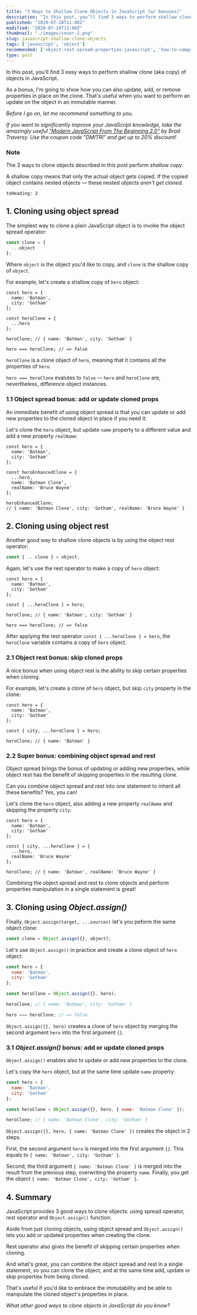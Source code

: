 ```yaml
---
title: "3 Ways to Shallow Clone Objects in JavaScript (w/ bonuses)"
description: "In this post, you’ll find 3 ways to perform shallow clone (aka copy) of objects in JavaScript."
published: "2020-07-28T11:00Z"
modified: "2020-07-28T11:00Z"
thumbnail: "./images/cover-2.png"
slug: javascript-shallow-clone-objects
tags: ['javascript', 'object']
recommended: ['object-rest-spread-properties-javascript', 'how-to-compare-objects-in-javascript']
type: post
---
```


In this post, you'll find 3 easy ways to perform shallow clone (aka copy) of objects in JavaScript.  

As a bonus, I'm going to show how you can also update, add, or remove properties in place on the clone. That's useful when you want to perform an update on the object
in an immutable manner.    

*Before I go on, let me recommend something to you.* 

*If you want to significantly improve your JavaScript knowledge, take the  amazingly useful ["Modern JavaScript From The Beginning 2.0"](https://www.traversymedia.com/a/2147528886/FqXWyazh) by Brad Traversy. Use the coupon code "DMITRI" and get up to 20% discount!*

### Note

The 3 ways to clone objects described in this post perform *shallow copy*.  

A shallow copy means that only the actual object gets copied. If the copied object contains nested objects &mdash; these nested objects *aren't get cloned*.  

```toc
toHeading: 2
```

## 1. Cloning using object spread

The simplest way to clone a plain JavaScript object is to invoke the object spread operator:

```javascript
const clone = {
  ...object
};
```

Where `object` is the object you'd like to copy, and `clone` is the shallow copy of `object`.  

For example, let's create a shallow copy of `hero` object:

```javascript{5-7}
const hero = {
  name: 'Batman',
  city: 'Gotham'
};

const heroClone = {
  ...hero
};

heroClone; // { name: 'Batman', city: 'Gotham' }

hero === heroClone; // => false
```

`heroClone` is a clone object of `hero`, meaning that it contains all the properties of `hero`.  

`hero === heroClone` evalutes to `false` &mdash; `hero` and `heroClone` are, nevertheless, difference object instances.  

### 1.1 Object spread bonus: add or update cloned props

An immediate benefit of using object spread is that you can update or add new properties to the cloned object in place if you need it.  

Let's clone the `hero` object, but update `name` property to a different value and add a new property `realName`:  

```javascript{5-9}
const hero = {
  name: 'Batman',
  city: 'Gotham'
};

const heroEnhancedClone = {
  ...hero,
  name: 'Batman Clone',
  realName: 'Bruce Wayne'
};

heroEnhancedClone; 
// { name: 'Batman Clone', city: 'Gotham', realName: 'Bruce Wayne' }
```

## 2. Cloning using object rest

Another good way to shallow clone objects is by using the object rest operator:

```javascript
const { ...clone } = object;
```

Again, let's use the rest operator to make a copy of `hero` object:  

```javascript{5}
const hero = {
  name: 'Batman',
  city: 'Gotham'
};

const { ...heroClone } = hero;

heroClone; // { name: 'Batman', city: 'Gotham' }

hero === heroClone; // => false
```

After applying the rest operator `const { ...heroClone } = hero`, the `heroClone` variable contains a copy of `hero` object.  

### 2.1 Object rest bonus: skip cloned props

A nice bonus when using object rest is the ability to skip certain properties when cloning.  

For example, let's create a clone of `hero` object, but skip `city` property in the clone:

```javascript{5}
const hero = {
  name: 'Batman',
  city: 'Gotham'
};

const { city, ...heroClone } = hero;

heroClone; // { name: 'Batman' }
```

### 2.2 Super bonus: combining object spread and rest

Object spread brings the bonus of updating or adding new properties, while object rest has the benefit of skipping properties in the resulting clone.  

Can you combine object spread and rest into one statement to inherit all these benefits? Yes, you can!

Let's clone the `hero` object, also adding a new property `realName` and skipping the property `city`:

```javascript{5-8}
const hero = {
  name: 'Batman',
  city: 'Gotham'
};

const { city, ...heroClone } = {
  ...hero,
  realName: 'Bruce Wayne'
};

heroClone; // { name: 'Batman', realName: 'Bruce Wayne' }
```

Combining the object spread and rest to clone objects and perform properties manipulation in a single statement is great!  

## 3. Cloning using *Object.assign()*

Finally, `Object.assign(target, ...sources)` let's you peform the same object clone:

```javascript
const clone = Object.assign({}, object);
```

Let's use `Object.assign()` in practice and create a clone object of `hero` object:

```javascript
const hero = {
  name: 'Batman',
  city: 'Gotham'
};

const heroClone = Object.assign({}, hero);

heroClone; // { name: 'Batman', city: 'Gotham' }

hero === heroClone; // => false
```

`Object.assign({}, hero)` creates a clone of `hero` object by merging the second argument `hero` into the first argument `{}`.  

### 3.1 *Object.assign()* bonus: add or update cloned props

`Object.assign()` enables also to update or add new properties to the clone.  

Let's copy the `hero` object, but at the same time update `name` property:

```javascript
const hero = {
  name: 'Batman',
  city: 'Gotham'
};

const heroClone = Object.assign({}, hero, { name: 'Batman Clone' });

heroClone; // { name: 'Batman Clone', city: 'Gotham' }
```

`Object.assign({}, hero, { name: 'Batman Clone' })` creates the object in 2 steps.

First, the second argument `hero` is merged into the first argument `{}`. This equals to `{ name: 'Batman', city: 'Gotham' }`.  

Second, the third argument `{ name: 'Batman Clone' }` is merged into the result from the previous step, overwriting the property `name`. Finally, you get the object `{ name: 'Batman Clone', city: 'Gotham' }`.  

## 4. Summary

JavaScript provides 3 good ways to clone objects: using spread operator, rest operator and `Object.assign()` function.  

Aside from just cloning objects, using object spread and `Object.assign()` lets you add or updated properties when creating the clone.  

Rest operator also gives the benefit of skipping certain properties when cloning.  

And what's great, you can combine the object spread and rest in a single statement, so you can clone the object, and at the same time add, update or skip properties from being cloned. 

That's useful if you'd like to embrace the immutability and be able to manipulate the cloned object's properties in place.  

*What other good ways to clone objects in JavaScript do you know?*